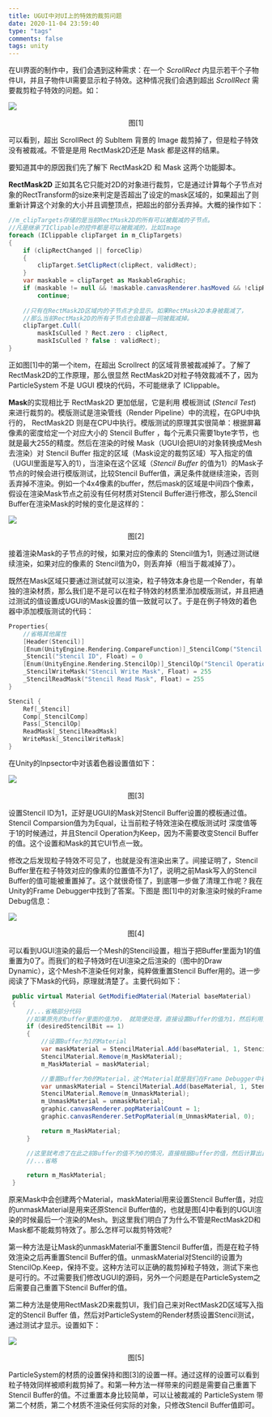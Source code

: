 ```yaml
---
title: UGUI中对UI上的特效的裁剪问题
date: 2020-11-04 23:59:40
type: "tags"
comments: false
tags: unity
---
```


在UI界面的制作中，我们会遇到这种需求：在一个 *ScrollRect* 内显示若干个子物件UI，并且子物件UI需要显示粒子特效。这种情况我们会遇到超出 *ScrollRect* 需要裁剪粒子特效的问题。如：

![](images/unity_particlesystem_mask/1.png)

<center>图[1]</center>

可以看到，超出 ScrollRect 的 SubItem 背景的 Image 裁剪掉了，但是粒子特效没有被裁减。不管是是用 RectMask2D还是 Mask 都是这样的结果。

要知道其中的原因我们先了解下 RectMask2D 和 Mask 这两个功能脚本。

**RectMask2D**  正如其名它只能对2D的对象进行裁剪，它是通过计算每个子节点对象的RectTransform的size来判定是否超出了设定的mask区域的，如果超出了则重新计算这个对象的大小并且调整顶点，把超出的部分丢弃掉。大概的操作如下：

```csharp
//m_clipTargets存储的是当前RectMask2D的所有可以被裁减的子节点。
//凡是继承了IClipable的控件都是可以被裁减的，比如Image
foreach (IClippable clipTarget in m_ClipTargets)
{
    if (clipRectChanged || forceClip)
    {
        clipTarget.SetClipRect(clipRect, validRect);
    }
    var maskable = clipTarget as MaskableGraphic;
    if (maskable != null && !maskable.canvasRenderer.hasMoved && !clipRectChanged)
        continue;
 
	//只有在RectMask2D区域内的子节点才会显示。如果RectMask2D本身被裁减了，
    //那么当前RectMask2D的所有子节点也会跟着一同被裁减掉。
    clipTarget.Cull(
        maskIsCulled ? Rect.zero : clipRect,
        maskIsCulled ? false : validRect);
}

```

正如图[1]中的第一个item，在超出 Scrollrect 的区域背景被裁减掉了。了解了 RectMask2D的工作原理，那么很显然 RectMask2D对粒子特效裁减不了，因为 ParticleSystem 不是 UGUI 模块的代码，不可能继承了 IClippable。

**Mask**的实现相比于 RectMask2D 更加低层，它是利用 模板测试 (*Stencil Test*) 来进行裁剪的。模版测试是渲染管线（Render Pipeline）中的流程，在GPU中执行的， RectMask2D 则是在CPU中执行。模版测试的原理其实很简单：根据屏幕像素的密度给定一个对应大小的 Stencil Buffer ，每个元素只需要1byte字节，也就是最大255的精度。然后在渲染的时候 Mask（UGUI会把UI的对象转换成Mesh去渲染）对 Stencil Buffer 指定的区域（Mask设定的裁剪区域）写入指定的值（UGUI里面是写入的1），当渲染在这个区域（*Stencil Buffer* 的值为1）的Mask子节点的时候会进行模版测试，比较Stencil Buffer值，满足条件就继续渲染，否则丢弃掉不渲染。例如一个4x4像素的buffer，然后mask的区域是中间四个像素，假设在渲染Mask节点之前没有任何材质对Stencil Buffer进行修改，那么Stencil Buffer在渲染Mask的时候的变化是这样的：

![](images/unity_particlesystem_mask/2.png)

<center>图[2]</center>

接着渲染Mask的子节点的时候，如果对应的像素的 Stencil值为1，则通过测试继续渲染，如果对应的像素的 Stencil值为0，则丢弃掉（相当于裁减掉了）。

既然在Mask区域只要通过测试就可以渲染，粒子特效本身也是一个Render，有单独的渲染材质，那么我们是不是可以在粒子特效的材质里添加模版测试，并且把通过测试的值设置成UGUI的Mask设置的值一致就可以了。于是在例子特效的着色器中添加模版测试的代码：

```c++
Properties{
    //省略其他属性
	[Header(Stencil)]
	[Enum(UnityEngine.Rendering.CompareFunction)]_StencilComp("Stencil Comparison", Float) = 8
	_Stencil("Stencil ID", Float) = 0
	[Enum(UnityEngine.Rendering.StencilOp)]_StencilOp("Stencil Operation", Float) = 0
	_StencilWriteMask("Stencil Write Mask", Float) = 255
	_StencilReadMask("Stencil Read Mask", Float) = 255
}

Stencil {
	Ref[_Stencil]
	Comp[_StencilComp]
	Pass[_StencilOp]
	ReadMask[_StencilReadMask]
	WriteMask[_StencilWriteMask]
}
```

在Unity的Inpsector中对该着色器设置值如下：

![](images/unity_particlesystem_mask/3.png)

<center>图[3]</center>

设置Stencil ID为1，正好是UGUI的Mask对Stencil Buffer设置的模板通过值。Stencil Comparsion值为为Equal，让当前粒子特效渲染在模版测试时 深度值等于1的时候通过，并且Stencil Operation为Keep，因为不需要改变Stencil Buffer的值。这个设置和Mask的其它UI节点一致。

修改之后发现粒子特效不可见了，也就是没有渲染出来了。间接证明了，Stencil Buffer里在粒子特效对应的像素的位置值不为1了，说明之前Mask写入的Stencil Buffer的值可能被重置掉了。这个就很奇怪了，到底哪一步做了清理工作呢？我在Unity的Frame Debugger中找到了答案。下图是 图[1]中的对象渲染时候的Frame Debug信息：

![](images/unity_particlesystem_mask/4.png)

<center>图[4]</center>

可以看到UGUI渲染的最后一个Mesh的Stencil设置，相当于把Buffer里面为1的值重置为0了。而我们的粒子特效时在UI渲染之后渲染的（图中的Draw Dynamic），这个Mesh不渲染任何对象，纯粹做重置Stencil Buffer用的。进一步阅读了下Mask的代码，原理就清楚了。主要代码如下：

```csharp
 public virtual Material GetModifiedMaterial(Material baseMaterial)
 {
     //...省略部分代码
     //如果原先的buffer里面的值为0， 就简便处理，直接设置Buffer的值为1，然后利用另外一个Material来直接重置Buffer的值。
     if (desiredStencilBit == 1)
     {
         //设置Buffer为1的Material
         var maskMaterial = StencilMaterial.Add(baseMaterial, 1, StencilOp.Replace, CompareFunction.Always, m_ShowMaskGraphic ? ColorWriteMask.All : 0);
         StencilMaterial.Remove(m_MaskMaterial);
         m_MaskMaterial = maskMaterial;

         //重置Buffer为0的Material，这个Material就是我们在Frame Debugger中看到的UGUI渲染对象的最后一个Mesh
         var unmaskMaterial = StencilMaterial.Add(baseMaterial, 1, StencilOp.Zero, CompareFunction.Always, 0);
         StencilMaterial.Remove(m_UnmaskMaterial);
         m_UnmaskMaterial = unmaskMaterial;
         graphic.canvasRenderer.popMaterialCount = 1;
         graphic.canvasRenderer.SetPopMaterial(m_UnmaskMaterial, 0);

         return m_MaskMaterial;
     }

     //这里就考虑了在此之前Buffer的值不为0的情况，直接根据Buffer的值，然后计算出比现有Buffer值大的素数值（3，7 ...）
     //...省略

     return m_MaskMaterial;
 }
```

原来Mask中会创建两个Material，maskMaterial用来设置Stencil Buffer值，对应的unmaskMaterial是用来还原Stencil Buffer值的，也就是图[4]中看到的UGUI渲染的时候最后一个渲染的Mesh。到这里我们明白了为什么不管是RectMask2D和Mask都不能裁剪特效了。那么怎样可以裁剪特效呢?

第一种方法是让Mask的unmaskMaterial不重置Stencil Buffer值，而是在粒子特效渲染之后再重置Stencil Buffer的值。unmaskMaterial对Stencil的设置为StencilOp.Keep，保持不变。这种方法可以正确的裁剪掉粒子特效，测试下来也是可行的。不过需要我们修改UGUI的源码，另外一个问题是在ParticleSystem之后需要自己重置下Stencil Buffer的值。

第二种方法是使用RectMask2D来裁剪UI，我们自己来对RectMask2D区域写入指定的Stencil Buffer 值，然后对ParticleSystem的Render材质设置Stencil测试，通过测试才显示。设置如下：

![](images/unity_particlesystem_mask/5.png)

<center>图[5]</center>

ParticleSystem的材质的设置保持和图[3]的设置一样。通过这样的设置可以看到粒子特效同样被顺利裁剪掉了。和第一种方法一样带来的问题是需要自己重置下Stencil Buffer的值。不过重置本身比较简单，可以让被裁减的 ParticleSystem 带第二个材质，第二个材质不渲染任何实际的对象，只修改Stencil Buffer值即可。

